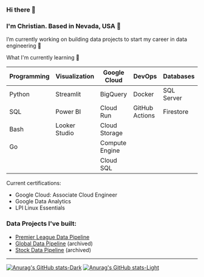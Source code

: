 ### Hi there 👋

### I'm Christian. Based in Nevada, USA 📍

I’m currently working on building data projects to start my career in data engineering 🔨

What I'm currently learning 🌱

| Programming | Visualization | Google Cloud   | DevOps        | Databases  |
| ----------- | ------------- | -------------- | --------------|------------|
| Python      | Streamlit     | BigQuery       | Docker        | SQL Server |
| SQL         | Power BI      | Cloud Run      | GitHub Actions| Firestore  |
| Bash        | Looker Studio | Cloud Storage  |               |            |
| Go          |               | Compute Engine |               |            |
|             |               | Cloud SQL      |

Current certifications:
* Google Cloud: Associate Cloud Engineer
* Google Data Analytics
* LPI Linux Essentials

### Data Projects I've built:

* [Premier League Data Pipeline](https://github.com/digitalghost-dev/premier-league)
* [Global Data Pipeline](https://github.com/digitalghost-dev/global-data-pipeline) (archived)
* [Stock Data Pipeline](https://github.com/digitalghost-dev/stock-data-pipeline) (archived)
---
[![Anurag's GitHub stats-Dark](https://github-readme-stats.vercel.app/api?username=digitalghost-dev&show_icons=true&theme=dark#gh-dark-mode-only)](https://github.com/anuraghazra/github-readme-stats#gh-dark-mode-only)
[![Anurag's GitHub stats-Light](https://github-readme-stats.vercel.app/api?username=digitalghost-dev&show_icons=true&theme=default#gh-light-mode-only)](https://github.com/anuraghazra/github-readme-stats#gh-light-mode-only)

